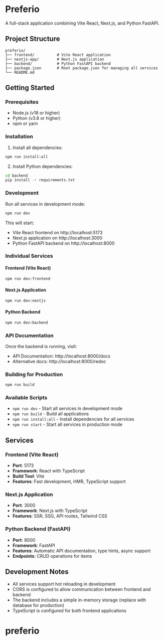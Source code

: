 # Preferio

A full-stack application combining Vite React, Next.js, and Python FastAPI.

## Project Structure

```
preferio/
├── frontend/          # Vite React application
├── nextjs-app/        # Next.js application
├── backend/           # Python FastAPI backend
├── package.json       # Root package.json for managing all services
└── README.md
```

## Getting Started

### Prerequisites

- Node.js (v18 or higher)
- Python (v3.8 or higher)
- npm or yarn

### Installation

1. Install all dependencies:
```bash
npm run install:all
```

2. Install Python dependencies:
```bash
cd backend
pip install -r requirements.txt
```

### Development

Run all services in development mode:
```bash
npm run dev
```

This will start:
- Vite React frontend on http://localhost:5173
- Next.js application on http://localhost:3000
- Python FastAPI backend on http://localhost:8000

### Individual Services

#### Frontend (Vite React)
```bash
npm run dev:frontend
```

#### Next.js Application
```bash
npm run dev:nextjs
```

#### Python Backend
```bash
npm run dev:backend
```

### API Documentation

Once the backend is running, visit:
- API Documentation: http://localhost:8000/docs
- Alternative docs: http://localhost:8000/redoc

### Building for Production

```bash
npm run build
```

### Available Scripts

- `npm run dev` - Start all services in development mode
- `npm run build` - Build all applications
- `npm run install:all` - Install dependencies for all services
- `npm run start` - Start all services in production mode

## Services

### Frontend (Vite React)
- **Port**: 5173
- **Framework**: React with TypeScript
- **Build Tool**: Vite
- **Features**: Fast development, HMR, TypeScript support

### Next.js Application
- **Port**: 3000
- **Framework**: Next.js with TypeScript
- **Features**: SSR, SSG, API routes, Tailwind CSS

### Python Backend (FastAPI)
- **Port**: 8000
- **Framework**: FastAPI
- **Features**: Automatic API documentation, type hints, async support
- **Endpoints**: CRUD operations for items

## Development Notes

- All services support hot reloading in development
- CORS is configured to allow communication between frontend and backend
- The backend includes a simple in-memory storage (replace with database for production)
- TypeScript is configured for both frontend applications
# preferio
